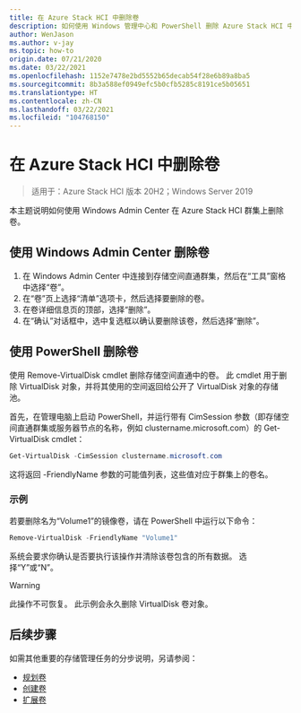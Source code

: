 ```yaml
---
title: 在 Azure Stack HCI 中删除卷
description: 如何使用 Windows 管理中心和 PowerShell 删除 Azure Stack HCI 中的卷。
author: WenJason
ms.author: v-jay
ms.topic: how-to
origin.date: 07/21/2020
ms.date: 03/22/2021
ms.openlocfilehash: 1152e7478e2bd5552b65decab54f28e6b89a8ba5
ms.sourcegitcommit: 8b3a588ef0949efc5b0cfb5285c8191ce5b05651
ms.translationtype: HT
ms.contentlocale: zh-CN
ms.lasthandoff: 03/22/2021
ms.locfileid: "104768150"
---
```

# <a name="deleting-volumes-in-azure-stack-hci"></a>在 Azure Stack HCI 中删除卷

> 适用于：Azure Stack HCI 版本 20H2；Windows Server 2019

本主题说明如何使用 Windows Admin Center 在 Azure Stack HCI 群集上删除卷。

## <a name="use-windows-admin-center-to-delete-a-volume"></a>使用 Windows Admin Center 删除卷

1. 在 Windows Admin Center 中连接到存储空间直通群集，然后在“工具”窗格中选择“卷”。 
2. 在“卷”页上选择“清单”选项卡，然后选择要删除的卷。
3. 在卷详细信息页的顶部，选择“删除”。
4. 在“确认”对话框中，选中复选框以确认要删除该卷，然后选择“删除”。

## <a name="delete-volumes-using-powershell"></a>使用 PowerShell 删除卷

使用 Remove-VirtualDisk cmdlet 删除存储空间直通中的卷。 此 cmdlet 用于删除 VirtualDisk 对象，并将其使用的空间返回给公开了 VirtualDisk 对象的存储池。

首先，在管理电脑上启动 PowerShell，并运行带有 CimSession 参数（即存储空间直通群集或服务器节点的名称，例如 clustername.microsoft.com）的 Get-VirtualDisk cmdlet：

```PowerShell
Get-VirtualDisk -CimSession clustername.microsoft.com
```

这将返回 -FriendlyName 参数的可能值列表，这些值对应于群集上的卷名。

### <a name="example"></a>示例

若要删除名为“Volume1”的镜像卷，请在 PowerShell 中运行以下命令：

```PowerShell
Remove-VirtualDisk -FriendlyName "Volume1"
```

系统会要求你确认是否要执行该操作并清除该卷包含的所有数据。 选择“Y”或“N”。

   > [!WARNING]
   > 此操作不可恢复。 此示例会永久删除 VirtualDisk 卷对象。

## <a name="next-steps"></a>后续步骤

如需其他重要的存储管理任务的分步说明，另请参阅：

- [规划卷](../concepts/plan-volumes.md)
- [创建卷](create-volumes.md)
- [扩展卷](extend-volumes.md)